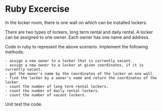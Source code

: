 Ruby Excercise
==============

In the locker room, there is one wall on which can be installed lockers.

There are two types of lockers, long term rental and daily rental. A locker can be assigned to one owner.  Each owner has one name and address.

Code in ruby to represent the above scenerio.  Implement the following methods:

	- assign a new owner to a locker that is currently vacant.
	- assign a new owner to a locker at given coordinates, if it is currently vacant.
	- get the owner's name by the coordinates of the locker on one wall.
	- find the locker by a owner's name and return the coordinates of the locker.
	- count the number of long term rental lockers.
	- count the number of daily rental lockers.
	- count the number of vacant lockers.

Unit test the code.
